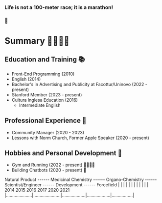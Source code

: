 ### Life is not a 100-meter race; it is a marathon!
### 🎈
# Summary 🏃‍♂️🏃‍♀️
## Education and Training 📚
- Front-End Programming (2010)
- English (2014)
- Bachelor's in Advertising and Publicity at Facottur/Uninovo (2022 - present)
- Stanford Member (2023 - present)
- Cultura Inglesa Education (2016)
  - Intermediate English

## Professional Experience 💼
- Community Manager (2020 - 2023)
- Lessons with Norm Church, Former Apple Speaker (2020 - present)

## Hobbies and Personal Development 🎯
- Gym and Running (2022 - present) 🏋️‍♂️🏃‍♀️
- Building Chatbots (2020 - present) 🤖


Natural Product ------ Medicinal Chemistry ------ Organo-Chemistry ------ Scientist/Engineer ------ Development ------ Forcefield
      |                     |                      |                   |                   |                 |
      |                     |                      |                   |                   |                 |
     2014                  2015                   2016                2017                2020              2021
      |.....................|......................|...................|...................|.................|
